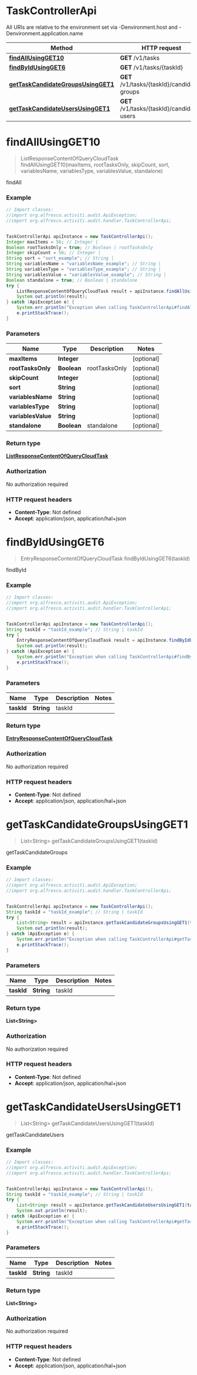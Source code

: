 # TaskControllerApi

All URIs are relative to the environment set via -Denvironment.host and -Denvironment.application.name

Method | HTTP request | Description
------------- | ------------- | -------------
[**findAllUsingGET10**](TaskControllerApi.md#findAllUsingGET10) | **GET** /v1/tasks | findAll
[**findByIdUsingGET6**](TaskControllerApi.md#findByIdUsingGET6) | **GET** /v1/tasks/{taskId} | findById
[**getTaskCandidateGroupsUsingGET1**](TaskControllerApi.md#getTaskCandidateGroupsUsingGET1) | **GET** /v1/tasks/{taskId}/candidate-groups | getTaskCandidateGroups
[**getTaskCandidateUsersUsingGET1**](TaskControllerApi.md#getTaskCandidateUsersUsingGET1) | **GET** /v1/tasks/{taskId}/candidate-users | getTaskCandidateUsers

<a name="findAllUsingGET10"></a>
# **findAllUsingGET10**
> ListResponseContentOfQueryCloudTask findAllUsingGET10(maxItems, rootTasksOnly, skipCount, sort, variablesName, variablesType, variablesValue, standalone)

findAll

### Example
```java
// Import classes:
//import org.alfresco.activiti.audit.ApiException;
//import org.alfresco.activiti.audit.handler.TaskControllerApi;


TaskControllerApi apiInstance = new TaskControllerApi();
Integer maxItems = 56; // Integer | 
Boolean rootTasksOnly = true; // Boolean | rootTasksOnly
Integer skipCount = 56; // Integer | 
String sort = "sort_example"; // String | 
String variablesName = "variablesName_example"; // String | 
String variablesType = "variablesType_example"; // String | 
String variablesValue = "variablesValue_example"; // String | 
Boolean standalone = true; // Boolean | standalone
try {
    ListResponseContentOfQueryCloudTask result = apiInstance.findAllUsingGET10(maxItems, rootTasksOnly, skipCount, sort, variablesName, variablesType, variablesValue, standalone);
    System.out.println(result);
} catch (ApiException e) {
    System.err.println("Exception when calling TaskControllerApi#findAllUsingGET10");
    e.printStackTrace();
}
```

### Parameters

Name | Type | Description  | Notes
------------- | ------------- | ------------- | -------------
 **maxItems** | **Integer**|  | [optional]
 **rootTasksOnly** | **Boolean**| rootTasksOnly | [optional]
 **skipCount** | **Integer**|  | [optional]
 **sort** | **String**|  | [optional]
 **variablesName** | **String**|  | [optional]
 **variablesType** | **String**|  | [optional]
 **variablesValue** | **String**|  | [optional]
 **standalone** | **Boolean**| standalone | [optional]

### Return type

[**ListResponseContentOfQueryCloudTask**](ListResponseContentOfQueryCloudTask.md)

### Authorization

No authorization required

### HTTP request headers

 - **Content-Type**: Not defined
 - **Accept**: application/json, application/hal+json

<a name="findByIdUsingGET6"></a>
# **findByIdUsingGET6**
> EntryResponseContentOfQueryCloudTask findByIdUsingGET6(taskId)

findById

### Example
```java
// Import classes:
//import org.alfresco.activiti.audit.ApiException;
//import org.alfresco.activiti.audit.handler.TaskControllerApi;


TaskControllerApi apiInstance = new TaskControllerApi();
String taskId = "taskId_example"; // String | taskId
try {
    EntryResponseContentOfQueryCloudTask result = apiInstance.findByIdUsingGET6(taskId);
    System.out.println(result);
} catch (ApiException e) {
    System.err.println("Exception when calling TaskControllerApi#findByIdUsingGET6");
    e.printStackTrace();
}
```

### Parameters

Name | Type | Description  | Notes
------------- | ------------- | ------------- | -------------
 **taskId** | **String**| taskId |

### Return type

[**EntryResponseContentOfQueryCloudTask**](EntryResponseContentOfQueryCloudTask.md)

### Authorization

No authorization required

### HTTP request headers

 - **Content-Type**: Not defined
 - **Accept**: application/json, application/hal+json

<a name="getTaskCandidateGroupsUsingGET1"></a>
# **getTaskCandidateGroupsUsingGET1**
> List&lt;String&gt; getTaskCandidateGroupsUsingGET1(taskId)

getTaskCandidateGroups

### Example
```java
// Import classes:
//import org.alfresco.activiti.audit.ApiException;
//import org.alfresco.activiti.audit.handler.TaskControllerApi;


TaskControllerApi apiInstance = new TaskControllerApi();
String taskId = "taskId_example"; // String | taskId
try {
    List<String> result = apiInstance.getTaskCandidateGroupsUsingGET1(taskId);
    System.out.println(result);
} catch (ApiException e) {
    System.err.println("Exception when calling TaskControllerApi#getTaskCandidateGroupsUsingGET1");
    e.printStackTrace();
}
```

### Parameters

Name | Type | Description  | Notes
------------- | ------------- | ------------- | -------------
 **taskId** | **String**| taskId |

### Return type

**List&lt;String&gt;**

### Authorization

No authorization required

### HTTP request headers

 - **Content-Type**: Not defined
 - **Accept**: application/json, application/hal+json

<a name="getTaskCandidateUsersUsingGET1"></a>
# **getTaskCandidateUsersUsingGET1**
> List&lt;String&gt; getTaskCandidateUsersUsingGET1(taskId)

getTaskCandidateUsers

### Example
```java
// Import classes:
//import org.alfresco.activiti.audit.ApiException;
//import org.alfresco.activiti.audit.handler.TaskControllerApi;


TaskControllerApi apiInstance = new TaskControllerApi();
String taskId = "taskId_example"; // String | taskId
try {
    List<String> result = apiInstance.getTaskCandidateUsersUsingGET1(taskId);
    System.out.println(result);
} catch (ApiException e) {
    System.err.println("Exception when calling TaskControllerApi#getTaskCandidateUsersUsingGET1");
    e.printStackTrace();
}
```

### Parameters

Name | Type | Description  | Notes
------------- | ------------- | ------------- | -------------
 **taskId** | **String**| taskId |

### Return type

**List&lt;String&gt;**

### Authorization

No authorization required

### HTTP request headers

 - **Content-Type**: Not defined
 - **Accept**: application/json, application/hal+json

